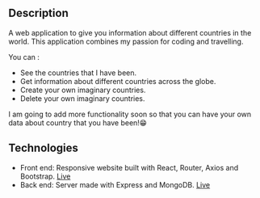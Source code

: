 ## Description

A web application to give you information about different countries in the world. This application combines my passion for coding and travelling.

You can :

- See the countries that I have been.
- Get information about different countries across the globe.
- Create your own imaginary countries.
- Delete your own imaginary countries.

I am going to add more functionality soon so that you can have your own data about country that you have been!😁

## Technologies

- Front end: Responsive website built with React, Router, Axios and Bootstrap.
  [Live](https://world-traveller.netlify.app/)
- Back end: Server made with Express and MongoDB.
  [Live](https://country-back.herokuapp.com/api/countries)
